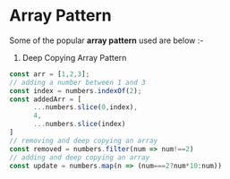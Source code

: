# Array Pattern

Some of the popular **array pattern** used are below :-

1. Deep Copying Array Pattern

```javascript
const arr = [1,2,3];
// adding a number between 1 and 3
const index = numbers.indexOf(2);
const addedArr = [
      ...numbers.slice(0,index),
      4,
      ...numbers.slice(index)
]
// removing and deep copying an array
const removed = numbers.filter(num => num!==2)
// adding and deep copying an array
const update = numbers.map(n => (num===2?num*10:num))
```
